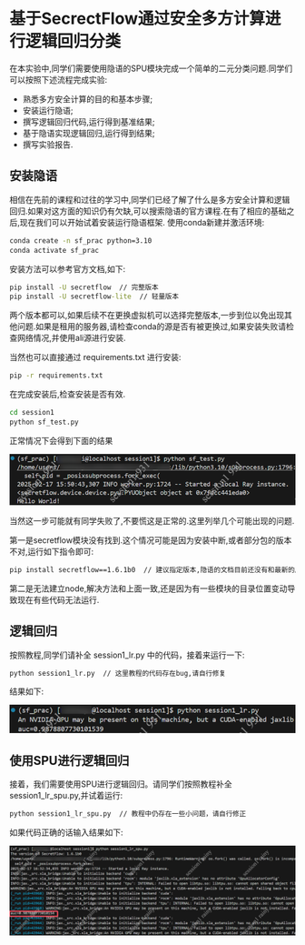 # 基于SecrectFlow通过安全多方计算进行逻辑回归分类

在本实验中,同学们需要使用隐语的SPU模块完成一个简单的二元分类问题.同学们可以按照下述流程完成实验:
- 熟悉多方安全计算的目的和基本步骤;
- 安装运行隐语;
- 撰写逻辑回归代码,运行得到基准结果;
- 基于隐语实现逻辑回归,运行得到结果;
- 撰写实验报告.

## 安装隐语
相信在先前的课程和过往的学习中,同学们已经了解了什么是多方安全计算和逻辑回归.如果对这方面的知识仍有欠缺,可以搜索隐语的官方课程.在有了相应的基础之后,现在我们可以开始试着安装运行隐语框架.
使用conda新建并激活环境:
```cmd
conda create -n sf_prac python=3.10
conda activate sf_prac
```
安装方法可以参考官方文档,如下:
```cmd
pip install -U secretflow  // 完整版本
pip install -U secretflow-lite  // 轻量版本
```
两个版本都可以,如果后续不在更换虚拟机可以选择完整版本,一步到位以免出现其他问题.如果是租用的服务器,请检查conda的源是否有被更换过,如果安装失败请检查网络情况,并使用ali源进行安装.

当然也可以直接通过 requirements.txt 进行安装:
```cmd
pip -r requirements.txt
```

在完成安装后,检查安装是否有效.

```cmd
cd session1
python sf_test.py 
```
正常情况下会得到下面的结果

![](https://raw.githubusercontent.com/Rainysponge/Figurebed/main/img/20250217155339.png)

当然这一步可能就有同学失败了,不要慌这是正常的.这里列举几个可能出现的问题.

第一是secretflow模块没有找到.这个情况可能是因为安装中断,或者部分包的版本不对,运行如下指令即可:
```cmd
pip install secretflow==1.6.1b0  // 建议指定版本,隐语的文档目前还没有和最新的版本对齐
```
第二是无法建立node,解决方法和上面一致,还是因为有一些模块的目录位置变动导致现在有些代码无法运行.

## 逻辑回归

按照教程,同学们请补全 session1_lr.py 中的代码，接着来运行一下:
```cmd
python session1_lr.py  // 这里教程的代码存在bug,请自行修复
```
结果如下:

![](https://raw.githubusercontent.com/Rainysponge/Figurebed/main/img/20250217160442.png)

## 使用SPU进行逻辑回归

接着，我们需要使用SPU进行逻辑回归。请同学们按照教程补全session1_lr_spu.py,并试着运行:
```cmd
python session1_lr_spu.py  // 教程中仍存在一些小问题，请自行修正
```
如果代码正确的话输入结果如下:

![](https://raw.githubusercontent.com/Rainysponge/Figurebed/main/img/20250217163337.png)
